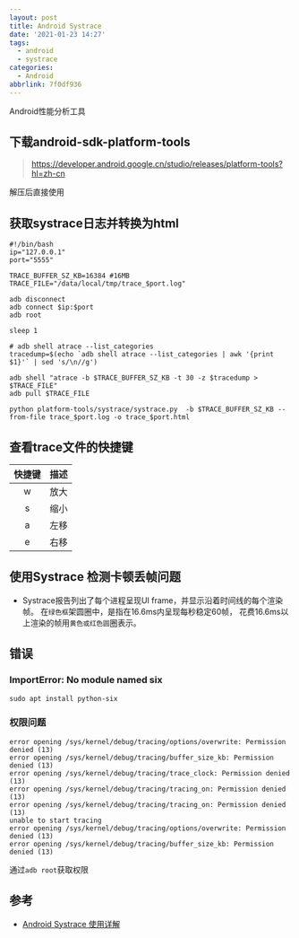 ```yaml
---
layout: post
title: Android Systrace
date: '2021-01-23 14:27'
tags:
  - android
  - systrace
categories:
  - Android
abbrlink: 7f0df936
---
```


Android性能分析工具

<!--more-->

## 下载android-sdk-platform-tools

> https://developer.android.google.cn/studio/releases/platform-tools?hl=zh-cn

解压后直接使用

## 获取systrace日志并转换为html

``` shell
#!/bin/bash
ip="127.0.0.1"
port="5555"

TRACE_BUFFER_SZ_KB=16384 #16MB
TRACE_FILE="/data/local/tmp/trace_$port.log"

adb disconnect
adb connect $ip:$port
adb root

sleep 1

# adb shell atrace --list_categories
tracedump=$(echo `adb shell atrace --list_categories | awk '{print $1}'` | sed 's/\n//g')

adb shell "atrace -b $TRACE_BUFFER_SZ_KB -t 30 -z $tracedump > $TRACE_FILE"
adb pull $TRACE_FILE

python platform-tools/systrace/systrace.py  -b $TRACE_BUFFER_SZ_KB --from-file trace_$port.log -o trace_$port.html
```

## 查看trace文件的快捷键

| 快捷键 | 描述 |
|:------:|:----:|
|   w    | 放大 |  
|   s    | 缩小 |  
|   a    | 左移 |  
|   e    | 右移 |  

## 使用Systrace 检测卡顿丢帧问题

- Systrace报告列出了每个进程呈现UI frame，并显示沿着时间线的每个渲染帧。 在`绿色框`架圆圈中，是指在16.6ms内呈现每秒稳定60帧， 花费16.6ms以上渲染的帧用`黄色或红色圆`圈表示。

## 错误

### ImportError: No module named six

``` shell
sudo apt install python-six
```

### 权限问题

```
error opening /sys/kernel/debug/tracing/options/overwrite: Permission denied (13)
error opening /sys/kernel/debug/tracing/buffer_size_kb: Permission denied (13)
error opening /sys/kernel/debug/tracing/trace_clock: Permission denied (13)
error opening /sys/kernel/debug/tracing/tracing_on: Permission denied (13)
error opening /sys/kernel/debug/tracing/tracing_on: Permission denied (13)
unable to start tracing
error opening /sys/kernel/debug/tracing/options/overwrite: Permission denied (13)
error opening /sys/kernel/debug/tracing/buffer_size_kb: Permission denied (13)
```

通过`adb root`获取权限


## 参考

- [Android Systrace 使用详解](https://www.jianshu.com/p/75aa88d1b575)
